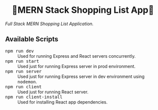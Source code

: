 <h1 align="center">🛒MERN Stack Shopping List App📝</h1>
<i>Full Stack MERN Shopping List Application.</i>

## Available Scripts

<dl>
 <dt><samp>npm run dev</samp></dt>
  <dd>Used for running Express and React servers concurrently.</dd>
 <dt><samp>npm run start</samp></dt>
  <dd>Used just for running Express server in prod environment.</dd>
 <dt><samp>npm run server</samp></dt>
  <dd>Used just for running Express server in dev environment using <samp>nodemon</samp>.</dd>
 <dt><samp>npm run client</samp></dt>
  <dd>Used just for running React server.</dd>
 <dt><samp>npm run client-install</samp></dt>
  <dd>Used for installing React app dependencies.</dd>
</dl>

<!-- <table>
  <colgroup>
    <col span="3">
    <col class="total">
  </colgroup>
  <tr>
    <th>Item</th>
    <th>Qty.</th>
    <th>Price</th>
    <th>Cost</th>
  </tr>
  <tr>
  <tr>
    <td>Bananas</td>
    <td>5</td>
    <td>0.50</td>
    <td>2.50</td>
  </tr>
  <tr>
    <td>Apples</td>
    <td>2</td>
    <td>0.25</td>
    <td>0.50</td>
  </tr>
  <tr>
    <td>Oranges</td>
    <td>3</td>
    <td>0.75</td>
    <td>2.25</td>
  </tr>
  <tr>
    <td colspan="3">TOTAL</td>
    <td>5.25</td>
  </tr>
</table> -->
